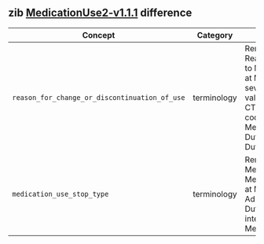 ## zib [MedicationUse2-v1.1.1](https://zibs.nl/wiki/MedicationUse2-v1.1.1(2020EN)) difference

| Concept         | Category          | Description                             | 
|-----------------|-------------------|-----------------------------------------|
|`reason_for_change_or_discontinuation_of_use` | terminology | Renamed the valueSet from ReasonForChangeOrDiscontinuationOfUse to MedicationReason, to be able to reuse it at MedicationAgreement. Replaced several values in MedicationReason valueSet. **1.** Replaced OTH with SNOMED-CT code for Other. **2.** Added SNOMED-CT code for Unknown. **3.** Added CodeSystem MedicationReason which replaces all Dutch SNOMED-CT codes. **4.** Removed all Dutch SNOMED-CT codes from valueset. |
| `medication_use_stop_type` | terminology |  Renamed the valueSet from MedicationUseStopType to MedicationStopType, to be able to reuse it at MedicationAgreement and AdministrationAgreement. Also replaced Dutch SNOMED-CT codes with international codes in valueSet MedicationStopType. |